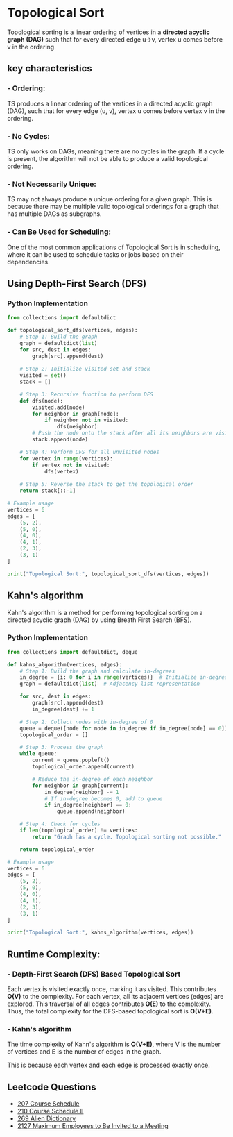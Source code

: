 # Topological Sort

Topological sorting is a linear ordering of vertices in a **directed acyclic graph (DAG)** such that for every directed edge u→v, vertex u comes before v in the ordering.

## key characteristics

### - Ordering:

TS produces a linear ordering of the vertices in a directed acyclic graph (DAG), such that for every edge (u, v), vertex u comes before vertex v in the ordering.

### - No Cycles:

TS only works on DAGs, meaning there are no cycles in the graph. If a cycle is present, the algorithm will not be able to produce a valid topological ordering.

### - Not Necessarily Unique:

TS may not always produce a unique ordering for a given graph. This is because there may be multiple valid topological orderings for a graph that has multiple DAGs as subgraphs.

### - Can Be Used for Scheduling:

One of the most common applications of Topological Sort is in scheduling, where it can be used to schedule tasks or jobs based on their dependencies.

## Using Depth-First Search (DFS) 

### Python Implementation

```python
from collections import defaultdict

def topological_sort_dfs(vertices, edges):
    # Step 1: Build the graph
    graph = defaultdict(list)
    for src, dest in edges:
        graph[src].append(dest)
    
    # Step 2: Initialize visited set and stack
    visited = set()
    stack = []

    # Step 3: Recursive function to perform DFS
    def dfs(node):
        visited.add(node)
        for neighbor in graph[node]:
            if neighbor not in visited:
                dfs(neighbor)
        # Push the node onto the stack after all its neighbors are visited
        stack.append(node)

    # Step 4: Perform DFS for all unvisited nodes
    for vertex in range(vertices):
        if vertex not in visited:
            dfs(vertex)
    
    # Step 5: Reverse the stack to get the topological order
    return stack[::-1]

# Example usage
vertices = 6
edges = [
    (5, 2),
    (5, 0),
    (4, 0),
    (4, 1),
    (2, 3),
    (3, 1)
]

print("Topological Sort:", topological_sort_dfs(vertices, edges))
```

## Kahn's algorithm

Kahn's algorithm is a method for performing topological sorting on a directed acyclic graph (DAG) by using Breath First Search (BFS).

### Python Implementation
```python
from collections import defaultdict, deque

def kahns_algorithm(vertices, edges):
    # Step 1: Build the graph and calculate in-degrees
    in_degree = {i: 0 for i in range(vertices)}  # Initialize in-degree for each node
    graph = defaultdict(list)  # Adjacency list representation

    for src, dest in edges:
        graph[src].append(dest)
        in_degree[dest] += 1

    # Step 2: Collect nodes with in-degree of 0
    queue = deque([node for node in in_degree if in_degree[node] == 0])
    topological_order = []

    # Step 3: Process the graph
    while queue:
        current = queue.popleft()
        topological_order.append(current)

        # Reduce the in-degree of each neighbor
        for neighbor in graph[current]:
            in_degree[neighbor] -= 1
            # If in-degree becomes 0, add to queue
            if in_degree[neighbor] == 0:
                queue.append(neighbor)

    # Step 4: Check for cycles
    if len(topological_order) != vertices:
        return "Graph has a cycle. Topological sorting not possible."

    return topological_order

# Example usage
vertices = 6
edges = [
    (5, 2),
    (5, 0),
    (4, 0),
    (4, 1),
    (2, 3),
    (3, 1)
]

print("Topological Sort:", kahns_algorithm(vertices, edges))
```

## Runtime Complexity:

### - Depth-First Search (DFS) Based Topological Sort

Each vertex is visited exactly once, marking it as visited. This contributes **O(V)** to the complexity.
For each vertex, all its adjacent vertices (edges) are explored. This traversal of all edges contributes **O(E)** to the complexity.
Thus, the total complexity for the DFS-based topological sort is **O(V+E)**.

### - Kahn's algorithm

The time complexity of Kahn's algorithm is **O(V+E)**, where V is the number of vertices and E is the number of edges in the graph. 

This is because each vertex and each edge is processed exactly once.

## Leetcode Questions
- [207 Course Schedule](../../leetcode_questions/207_course_schedule.md)
- [210 Course Schedule II](../../leetcode_questions/210_course_schedule_ii.md)
- [269 Alien Dictionary](../../leetcode_questions/269_alien_dictionary.md)
- [2127 Maximum Employees to Be Invited to a Meeting](../../leetcode_questions/2127_maximum_employees_to_be_invited_to_a_meeting.md)